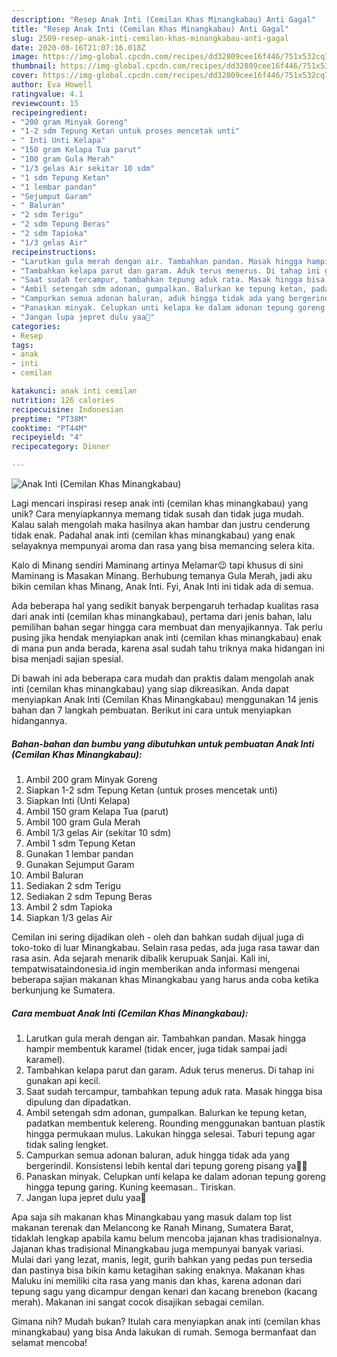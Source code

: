 ```yaml
---
description: "Resep Anak Inti (Cemilan Khas Minangkabau) Anti Gagal"
title: "Resep Anak Inti (Cemilan Khas Minangkabau) Anti Gagal"
slug: 2509-resep-anak-inti-cemilan-khas-minangkabau-anti-gagal
date: 2020-08-16T21:07:16.018Z
image: https://img-global.cpcdn.com/recipes/dd32809cee16f446/751x532cq70/anak-inti-cemilan-khas-minangkabau-foto-resep-utama.jpg
thumbnail: https://img-global.cpcdn.com/recipes/dd32809cee16f446/751x532cq70/anak-inti-cemilan-khas-minangkabau-foto-resep-utama.jpg
cover: https://img-global.cpcdn.com/recipes/dd32809cee16f446/751x532cq70/anak-inti-cemilan-khas-minangkabau-foto-resep-utama.jpg
author: Eva Howell
ratingvalue: 4.1
reviewcount: 15
recipeingredient:
- "200 gram Minyak Goreng"
- "1-2 sdm Tepung Ketan untuk proses mencetak unti"
- " Inti Unti Kelapa"
- "150 gram Kelapa Tua parut"
- "100 gram Gula Merah"
- "1/3 gelas Air sekitar 10 sdm"
- "1 sdm Tepung Ketan"
- "1 lembar pandan"
- "Sejumput Garam"
- " Baluran"
- "2 sdm Terigu"
- "2 sdm Tepung Beras"
- "2 sdm Tapioka"
- "1/3 gelas Air"
recipeinstructions:
- "Larutkan gula merah dengan air. Tambahkan pandan. Masak hingga hampir membentuk karamel (tidak encer, juga tidak sampai jadi karamel)."
- "Tambahkan kelapa parut dan garam. Aduk terus menerus. Di tahap ini gunakan api kecil."
- "Saat sudah tercampur, tambahkan tepung aduk rata. Masak hingga bisa dipulung dan dipadatkan."
- "Ambil setengah sdm adonan, gumpalkan. Balurkan ke tepung ketan, padatkan membentuk kelereng. Rounding menggunakan bantuan plastik hingga permukaan mulus. Lakukan hingga selesai. Taburi tepung agar tidak saling lengket."
- "Campurkan semua adonan baluran, aduk hingga tidak ada yang bergerindil. Konsistensi lebih kental dari tepung goreng pisang ya🙏🏻"
- "Panaskan minyak. Celupkan unti kelapa ke dalam adonan tepung goreng hingga tepung garing. Kuning keemasan.. Tiriskan."
- "Jangan lupa jepret dulu yaa📸"
categories:
- Resep
tags:
- anak
- inti
- cemilan

katakunci: anak inti cemilan 
nutrition: 126 calories
recipecuisine: Indonesian
preptime: "PT38M"
cooktime: "PT44M"
recipeyield: "4"
recipecategory: Dinner

---
```



![Anak Inti (Cemilan Khas Minangkabau)](https://img-global.cpcdn.com/recipes/dd32809cee16f446/751x532cq70/anak-inti-cemilan-khas-minangkabau-foto-resep-utama.jpg)

Lagi mencari inspirasi resep anak inti (cemilan khas minangkabau) yang unik? Cara menyiapkannya memang tidak susah dan tidak juga mudah. Kalau salah mengolah maka hasilnya akan hambar dan justru cenderung tidak enak. Padahal anak inti (cemilan khas minangkabau) yang enak selayaknya mempunyai aroma dan rasa yang bisa memancing selera kita.

Kalo di Minang sendiri Maminang artinya Melamar😉 tapi khusus di sini Maminang is Masakan Minang. Berhubung temanya Gula Merah, jadi aku bikin cemilan khas Minang, Anak Inti. Fyi, Anak Inti ini tidak ada di semua.

Ada beberapa hal yang sedikit banyak berpengaruh terhadap kualitas rasa dari anak inti (cemilan khas minangkabau), pertama dari jenis bahan, lalu pemilihan bahan segar hingga cara membuat dan menyajikannya. Tak perlu pusing jika hendak menyiapkan anak inti (cemilan khas minangkabau) enak di mana pun anda berada, karena asal sudah tahu triknya maka hidangan ini bisa menjadi sajian spesial.


Di bawah ini ada beberapa cara mudah dan praktis dalam mengolah anak inti (cemilan khas minangkabau) yang siap dikreasikan. Anda dapat menyiapkan Anak Inti (Cemilan Khas Minangkabau) menggunakan 14 jenis bahan dan 7 langkah pembuatan. Berikut ini cara untuk menyiapkan hidangannya.

<!--inarticleads1-->

##### Bahan-bahan dan bumbu yang dibutuhkan untuk pembuatan Anak Inti (Cemilan Khas Minangkabau):

1. Ambil 200 gram Minyak Goreng
1. Siapkan 1-2 sdm Tepung Ketan (untuk proses mencetak unti)
1. Siapkan  Inti (Unti Kelapa)
1. Ambil 150 gram Kelapa Tua (parut)
1. Ambil 100 gram Gula Merah
1. Ambil 1/3 gelas Air (sekitar 10 sdm)
1. Ambil 1 sdm Tepung Ketan
1. Gunakan 1 lembar pandan
1. Gunakan Sejumput Garam
1. Ambil  Baluran
1. Sediakan 2 sdm Terigu
1. Sediakan 2 sdm Tepung Beras
1. Ambil 2 sdm Tapioka
1. Siapkan 1/3 gelas Air


Cemilan ini sering dijadikan oleh - oleh dan bahkan sudah dijual juga di toko-toko di luar Minangkabau. Selain rasa pedas, ada juga rasa tawar dan rasa asin. Ada sejarah menarik dibalik kerupuak Sanjai. Kali ini, tempatwisataindonesia.id ingin memberikan anda informasi mengenai beberapa sajian makanan khas Minangkabau yang harus anda coba ketika berkunjung ke Sumatera. 

<!--inarticleads2-->

##### Cara membuat Anak Inti (Cemilan Khas Minangkabau):

1. Larutkan gula merah dengan air. Tambahkan pandan. Masak hingga hampir membentuk karamel (tidak encer, juga tidak sampai jadi karamel).
1. Tambahkan kelapa parut dan garam. Aduk terus menerus. Di tahap ini gunakan api kecil.
1. Saat sudah tercampur, tambahkan tepung aduk rata. Masak hingga bisa dipulung dan dipadatkan.
1. Ambil setengah sdm adonan, gumpalkan. Balurkan ke tepung ketan, padatkan membentuk kelereng. Rounding menggunakan bantuan plastik hingga permukaan mulus. Lakukan hingga selesai. Taburi tepung agar tidak saling lengket.
1. Campurkan semua adonan baluran, aduk hingga tidak ada yang bergerindil. Konsistensi lebih kental dari tepung goreng pisang ya🙏🏻
1. Panaskan minyak. Celupkan unti kelapa ke dalam adonan tepung goreng hingga tepung garing. Kuning keemasan.. Tiriskan.
1. Jangan lupa jepret dulu yaa📸


Apa saja sih makanan khas Minangkabau yang masuk dalam top list makanan terenak dan Melancong ke Ranah Minang, Sumatera Barat, tidaklah lengkap apabila kamu belum mencoba jajanan khas tradisionalnya. Jajanan khas tradisional Minangkabau juga mempunyai banyak variasi. Mulai dari yang lezat, manis, legit, gurih bahkan yang pedas pun tersedia dan pastinya bisa bikin kamu ketagihan saking enaknya. Makanan khas Maluku ini memiliki cita rasa yang manis dan khas, karena adonan dari tepung sagu yang dicampur dengan kenari dan kacang brenebon (kacang merah). Makanan ini sangat cocok disajikan sebagai cemilan. 

Gimana nih? Mudah bukan? Itulah cara menyiapkan anak inti (cemilan khas minangkabau) yang bisa Anda lakukan di rumah. Semoga bermanfaat dan selamat mencoba!
